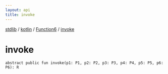 ```yaml
---
layout: api
title: invoke
---
```

[stdlib](../../index.html) / [kotlin](../index.html) / [Function6](index.html) / [invoke](invoke.html)

# invoke

```
abstract public fun invoke(p1: P1, p2: P2, p3: P3, p4: P4, p5: P5, p6: P6): R
```
